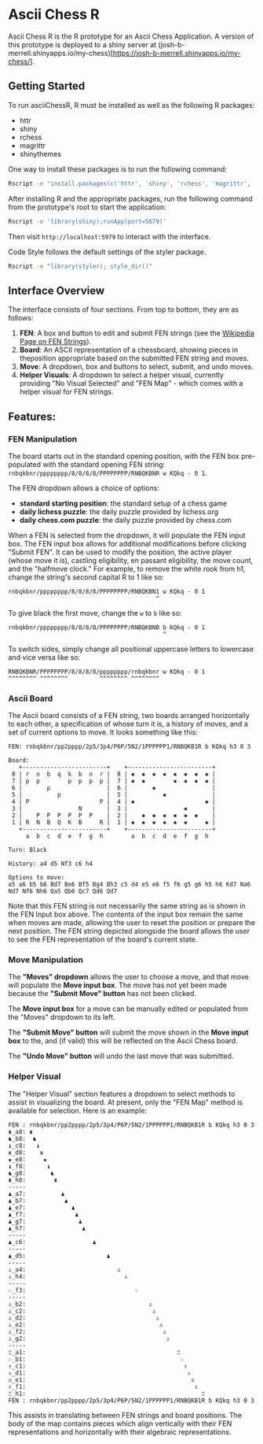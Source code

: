 # Ascii Chess R

Ascii Chess R is the R prototype for an Ascii Chess Application. A version of this prototype is deployed to a shiny server at (josh-b-merrell.shinyapps.io/my-chess)[https://josh-b-merrell.shinyapps.io/my-chess/].  

## Getting Started

To run asciiChessR, R must be installed as well as the following R packages:  

 - httr
 - shiny
 - rchess
 - magrittr
 - shinythemes

One way to install these packages is to run the following command:  
```bash
Rscript -e "install.packages(c('httr', 'shiny', 'rchess', 'magrittr', 'shinythemes'))"
```

After installing R and the appropriate packages, run the following command from the prototype's root to start the application:  
```bash
Rscript -e 'library(shiny);runApp(port=5679)'
```
Then visit `http://localhost:5979` to interact with the interface.  

Code Style follows the default settings of the styler package. 

```bash
Rscript -e "library(styler); style_dir()"
```

## Interface Overview

The interface consists of four sections. From top to bottom, they are as follows:  

 1. **FEN**: A box and button to edit and submit FEN strings (see the [Wikipedia Page on FEN Strings](https://en.wikipedia.org/wiki/Forsyth%E2%80%93Edwards_Notation)).
 2. **Board**: An ASCII representation of a chessboard, showing pieces in theposition appropriate based on the submitted FEN string and moves.
 3. **Move**: A dropdown, box and buttons to select, submit, and undo moves.
 4. **Helper Visuals**: A dropdown to select a helper visual, currently providing "No Visual Selected" and "FEN Map" - which comes with a helper visual for FEN strings.

## Features:

### FEN Manipulation
The board starts out in the standard opening position, with the FEN box pre-populated with the standard opening FEN string: `rnbqkbnr/pppppppp/8/8/8/8/PPPPPPPP/RNBQKBNR w KQkq - 0 1`.  

The FEN dropdown allows a choice of options:  

 - **standard starting position**: the standard setup of a chess game
 - **daily lichess puzzle**: the daily puzzle provided by lichess.org
 - **daily chess.com puzzle**: the daily puzzle provided by chess.com

When a FEN is selected from the dropdown, it will populate the FEN input box. The FEN input box allows for additional modifications before clicking "Submit FEN". It can be used to modify the position, the active player (whose move it is), castling eligibility, en passant eligibility, the move count, and the "halfmove clock." For example, to remove the white rook from h1, change the string's second capital R to 1 like so:  
```text
rnbqkbnr/pppppppp/8/8/8/8/PPPPPPPP/RNBQKBN1 w KQkq - 0 1
                                          ^
```

To give black the first move, change the `w` to `b` like so:  
```text
rnbqkbnr/pppppppp/8/8/8/8/PPPPPPPP/RNBQKBNB b KQkq - 0 1
                                            ^
```
To switch sides, simply change all positional uppercase letters to lowercase and vice versa like so:
```text
RNBQKBNR/PPPPPPPP/8/8/8/8/pppppppp/rnbqkbnr w KQkq - 0 1
^^^^^^^^ ^^^^^^^^         ^^^^^^^^ ^^^^^^^^
```

### Ascii Board

The Ascii board consists of a FEN string, two boards arranged horizontally to each other, a specification of whose turn it is, a history of moves, and a set of current options to move. It looks something like this:  
```text
FEN: rnbqkbnr/pp2pppp/2p5/3p4/P6P/5N2/1PPPPPP1/RNBQKB1R b KQkq h3 0 3

Board:
   +------------------------+    +------------------------+
 8 | r  n  b  q  k  b  n  r |  8 | ✱  ✱  ✱  ✱  ✱  ✱  ✱  ✱ |
 7 | p  p        p  p  p  p |  7 | ✱  ✱        ✱  ✱  ✱  ✱ |
 6 |       p                |  6 |       ✱                |
 5 |          p             |  5 |          ✱             |
 4 | P                    P |  4 | ✱                    ✱ |
 3 |                N       |  3 |                ✱       |
 2 |    P  P  P  P  P  P    |  2 |    ✱  ✱  ✱  ✱  ✱  ✱    |
 1 | R  N  B  Q  K  B     R |  1 | ✱  ✱  ✱  ✱  ✱  ✱     ✱ |
   +------------------------+    +------------------------+
     a  b  c  d  e  f  g  h        a  b  c  d  e  f  g  h

Turn: Black

History: a4 d5 Nf3 c6 h4

Options to move:
a5 a6 b5 b6 Bd7 Be6 Bf5 Bg4 Bh3 c5 d4 e5 e6 f5 f6 g5 g6 h5 h6 Kd7 Na6 Nd7 Nf6 Nh6 Qa5 Qb6 Qc7 Qd6 Qd7
```
Note that this FEN string is not necessarily the same string as is shown in the FEN Input box above. The contents of the input box remain the same when moves are made, allowing the user to reset the position or prepare the next position. The FEN string depicted alongside the board allows the user to see the FEN representation of the board's current state.  

### Move Manipulation

The **"Moves" dropdown** allows the user to choose a move, and that move will populate the **Move input box**. The move has not yet been made because the **"Submit Move" button** has not been clicked.  

The **Move input box** for a move can be manually edited or populated from the "Moves" dropdown to its left.  

The **"Submit Move" button** will submit the move shown in the **Move input box** to the, and (if valid) this will be reflected on the Ascii Chess board.  

The **"Undo Move" button** will undo the last move that was submitted.  

### Helper Visual

The "Helper Visual" section features a dropdown to select methods to assist in visualizing the board. At present, only the "FEN Map" method is available for selection. Here is an example:  
```text
FEN : rnbqkbnr/pp2pppp/2p5/3p4/P6P/5N2/1PPPPPP1/RNBQKB1R b KQkq h3 0 3
♜_a8: ♜
♞_b8:  ♞
♝_c8:   ♝
♛_d8:    ♛
♚_e8:     ♚
♝_f8:      ♝
♞_g8:       ♞
♜_h8:        ♜
-----
♟︎_a7:          ♟︎
♟︎_b7:           ♟︎
♟︎_e7:             ♟︎
♟︎_f7:              ♟︎
♟︎_g7:               ♟︎
♟︎_h7:                ♟︎
-----
♟︎_c6:                   ♟︎
-----
♟︎_d5:                       ♟︎
-----
♙_a4:                          ♙
♙_h4:                            ♙
-----
♘_f3:                               ♘
-----
♙_b2:                                   ♙
♙_c2:                                    ♙
♙_d2:                                     ♙
♙_e2:                                      ♙
♙_f2:                                       ♙
♙_g2:                                        ♙
-----
♖_a1:                                           ♖
♘_b1:                                            ♘
♗_c1:                                             ♗
♕_d1:                                              ♕
♔_e1:                                               ♔
♗_f1:                                                ♗
♖_h1:                                                  ♖
FEN : rnbqkbnr/pp2pppp/2p5/3p4/P6P/5N2/1PPPPPP1/RNBQKB1R b KQkq h3 0 3
```
This assists in translating between FEN strings and board positions. The body of the map contains pieces which align vertically with their FEN representations and horizontally with their algebraic representations.  

